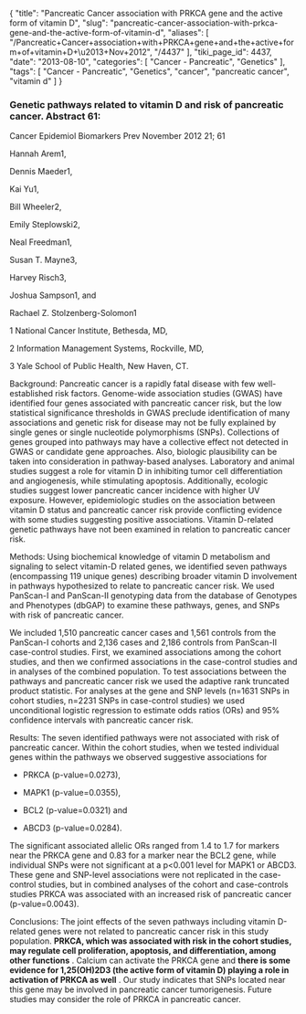 {
    "title": "Pancreatic Cancer association with PRKCA gene and the active form of vitamin D",
    "slug": "pancreatic-cancer-association-with-prkca-gene-and-the-active-form-of-vitamin-d",
    "aliases": [
        "/Pancreatic+Cancer+association+with+PRKCA+gene+and+the+active+form+of+vitamin+D+\u2013+Nov+2012",
        "/4437"
    ],
    "tiki_page_id": 4437,
    "date": "2013-08-10",
    "categories": [
        "Cancer - Pancreatic",
        "Genetics"
    ],
    "tags": [
        "Cancer - Pancreatic",
        "Genetics",
        "cancer",
        "pancreatic cancer",
        "vitamin d"
    ]
}


### Genetic pathways related to vitamin D and risk of pancreatic cancer. Abstract 61:

Cancer Epidemiol Biomarkers Prev November 2012 21; 61

Hannah Arem1,

Dennis Maeder1,

Kai Yu1,

Bill Wheeler2,

Emily Steplowski2,

Neal Freedman1,

Susan T. Mayne3,

Harvey Risch3,

Joshua Sampson1, and

Rachael Z. Stolzenberg-Solomon1

1 National Cancer Institute, Bethesda, MD, 

2 Information Management Systems, Rockville, MD, 

3 Yale School of Public Health, New Haven, CT.

Background: Pancreatic cancer is a rapidly fatal disease with few well-established risk factors. Genome-wide association studies (GWAS) have identified four genes associated with pancreatic cancer risk, but the low statistical significance thresholds in GWAS preclude identification of many associations and genetic risk for disease may not be fully explained by single genes or single nucleotide polymorphisms (SNPs). Collections of genes grouped into pathways may have a collective effect not detected in GWAS or candidate gene approaches. Also, biologic plausibility can be taken into consideration in pathway-based analyses. Laboratory and animal studies suggest a role for vitamin D in inhibiting tumor cell differentiation and angiogenesis, while stimulating apoptosis. Additionally, ecologic studies suggest lower pancreatic cancer incidence with higher UV exposure. However, epidemiologic studies on the association between vitamin D status and pancreatic cancer risk provide conflicting evidence with some studies suggesting positive associations. Vitamin D-related genetic pathways have not been examined in relation to pancreatic cancer risk.

Methods: Using biochemical knowledge of vitamin D metabolism and signaling to select vitamin-D related genes, we identified seven pathways (encompassing 119 unique genes) describing broader vitamin D involvement in pathways hypothesized to relate to pancreatic cancer risk. We used PanScan-I and PanScan-II genotyping data from the database of Genotypes and Phenotypes (dbGAP) to examine these pathways, genes, and SNPs with risk of pancreatic cancer. 

We included 1,510 pancreatic cancer cases and 1,561 controls from the PanScan-I cohorts and 2,136 cases and 2,186 controls from PanScan-II case-control studies. First, we examined associations among the cohort studies, and then we confirmed associations in the case-control studies and in analyses of the combined population. To test associations between the pathways and pancreatic cancer risk we used the adaptive rank truncated product statistic. For analyses at the gene and SNP levels (n=1631 SNPs in cohort studies, n=2231 SNPs in case-control studies) we used unconditional logistic regression to estimate odds ratios (ORs) and 95% confidence intervals with pancreatic cancer risk.

Results: The seven identified pathways were not associated with risk of pancreatic cancer. Within the cohort studies, when we tested individual genes within the pathways we observed suggestive associations for 

* PRKCA (p-value=0.0273), 

* MAPK1 (p-value=0.0355), 

* BCL2 (p-value=0.0321) and 

* ABCD3 (p-value=0.0284). 

The significant associated allelic ORs ranged from 1.4 to 1.7 for markers near the PRKCA gene and 0.83 for a marker near the BCL2 gene, while individual SNPs were not significant at a p<0.001 level for MAPK1 or ABCD3. These gene and SNP-level associations were not replicated in the case-control studies, but in combined analyses of the cohort and case-controls studies PRKCA was associated with an increased risk of pancreatic cancer (p-value=0.0043).

Conclusions: The joint effects of the seven pathways including vitamin D-related genes were not related to pancreatic cancer risk in this study population.  **PRKCA, which was associated with risk in the cohort studies, may regulate cell proliferation, apoptosis, and differentiation, among other functions** . Calcium can activate the PRKCA gene and  **there is some evidence for 1,25(OH)2D3 (the active form of vitamin D) playing a role in activation of PRKCA as well** . Our study indicates that SNPs located near this gene may be involved in pancreatic cancer tumorigenesis. Future studies may consider the role of PRKCA in pancreatic cancer.